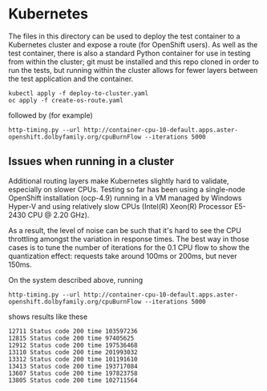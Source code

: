 # Kubernetes

The files in this directory can be used to deploy the test container
to a Kubernetes cluster and expose a route (for OpenShift users). As
well as the test container, there is also a standard Python container
for use in testing from within the cluster; git must be installed and
this repo cloned in order to run the tests, but running within the
cluster allows for fewer layers between the test application and the
container.

```
kubectl apply -f deploy-to-cluster.yaml
oc apply -f create-os-route.yaml
```

followed by (for example)
```
http-timing.py --url http://container-cpu-10-default.apps.aster-openshift.dolbyfamily.org/cpuBurnFlow --iterations 5000
```

## Issues when running in a cluster

Additional routing layers make Kubernetes slightly hard to validate,
especially on slower CPUs. Testing so far has been using a single-node
OpenShift installation (ocp-4.9) running in a VM managed by Windows Hyper-V
and using relatively slow CPUs (Intel(R) Xeon(R) Processor E5-2430 CPU @ 2.20 GHz).

As a result, the level of noise can be such that it's hard to see the CPU
throttling amongst the variation in response times. The best way in those
cases is to tune the number of iterations for the 0.1 CPU flow to show the
quantization effect: requests take around 100ms or 200ms, but never 150ms.

On the system described above, running

```
http-timing.py --url http://container-cpu-10-default.apps.aster-openshift.dolbyfamily.org/cpuBurnFlow --iterations 5000
```
shows results like these
```
12711 Status code 200 time 103597236
12815 Status code 200 time 97405625
12912 Status code 200 time 197536468
13110 Status code 200 time 201993032
13312 Status code 200 time 101191610
13413 Status code 200 time 193717084
13607 Status code 200 time 197823758
13805 Status code 200 time 102711564
```
